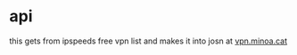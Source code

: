 # api
this gets from ipspeeds free vpn list and makes it into josn at [vpn.minoa.cat](vpn.minoa.cat/ipspeed.json)
